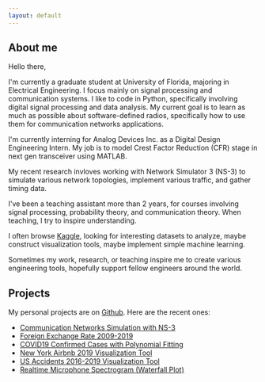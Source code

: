 ```yaml
---
layout: default
---
```


## About me

Hello there,

I'm currently a graduate student at University of Florida, majoring in Electrical Engineering. I focus mainly on signal processing and communication systems. I like to code in Python, specifically involving digital signal processing and data analysis. My current goal is to learn as much as possible about software-defined radios, specifically how to use them for communication networks applications.

I'm currently interning for Analog Devices Inc. as a Digital Design Engineering Intern. My job is to model Crest Factor Reduction (CFR) stage in next gen transceiver using MATLAB.

My recent research invloves working with Network Simulator 3 (NS-3) to simulate various network topologies, implement various traffic, and gather timing data.

I've been a teaching assistant more than 2 years, for courses involving signal processing, probability theory, and communication theory. When teaching, I try to inspire understanding.

I often browse [Kaggle](kaggle.com), looking for interesting datasets to analyze, maybe construct visualization tools, maybe implement simple machine learning.

Sometimes my work, research, or teaching inspire me to create various engineering tools, hopefully support fellow engineers around the world. 

## Projects

My personal projects are on [Github](https://github.com/phamminhquan). Here are the recent ones:

* [Communication Networks Simulation with NS-3](./pages/ns3/ns3.md)
* [Foreign Exchange Rate 2009-2019](./pages/foreign_exchange_rate/foreign_exchange_rate.md)
* [COVID19 Confirmed Cases with Polynomial Fitting](./pages/covid19/covid19.md)
* [New York Airbnb 2019 Visualization Tool](./pages/ny_airbnb_2019/ny_airbnb_2019.md)
* [US Accidents 2016-2019 Visualization Tool](./pages/us_accidents/us_accidents.md)
* [Realtime Microphone Spectrogram (Waterfall Plot)](./pages/mic_spectrogram/mic_spectrogram.md)
